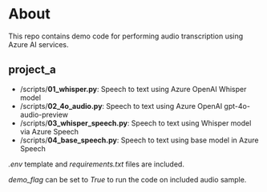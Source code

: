 # About

This repo contains demo code for performing audio transcription using Azure AI services.

## project_a

- /scripts/**01_whisper.py**: Speech to text using Azure OpenAI Whisper model
- /scripts/**02_4o_audio.py**: Speech to text using Azure OpenAI gpt-4o-audio-preview
- /scripts/**03_whisper_speech.py**: Speech to text using Whisper model via Azure Speech
- /scripts/**04_base_speech.py**: Speech to text using base model in Azure Speech

_.env_ template and _requirements.txt_ files are included.

_demo_flag_ can be set to _True_ to run the code on included audio sample.

